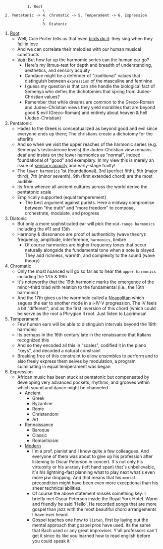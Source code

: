               1. Root
                      \
     2. Pentatonic -> 4. Chromatic -> 5. Temperament -> 6. Expression
                      /
                      3. Diatonic

1. [Root](https://github.com/abikesa/dhatemwa/blob/main/prime.md)
   - Well, Cole Porter tells us that even [birds do it](https://www.youtube.com/watch?v=lXYKGL6MgKM): they sing when they fall in love
   - And we can correlate their melodies with our human musical constructs
   - [Voir](https://www.youtube.com/watch?app=desktop&si=s8CAU0CP55LXSMHJ&v=QdcmuYpkkNA&feature=youtu.be): But how far up the harmomic series can the human ear go?
      - Here's my litmus-test for depth and breadth of understanding, aesthetics, and sensory acquity
      - Candace might be a defender of "traditional" values that distinguish between `expression` of the masculine and feminine
      - I guess my question is that can she handle the biological fact of Semenya who defies the dichotomies that spring from Judeo-Christian values?
      - Remember that while dreams are common to the Greco-Roman and Judeo-Christian views they yield moralities that are beyond good & evil (Greco-Roman) and entirely about heaven & hell (Judeo-Christian) 
2. Pentatonic
   - Hades to the Greek is conceptualized as beyond good and evil since everyone ends up there; The christians create a dichotomy for the afterlife
   - And so when we visit the upper reaches of the harmonic series (e.g. Semenya's testosterone levels) the Judeo-Christian view remains deaf and insists on the lower harmonics as "normal", indeed foundational of "good" and exemplary. In my view this is merely an issue of [sensory acquity](https://github.com/muzaale/thesis.md) and early-stage frailty!
   - The `lower harmonics` 1st (foundational), 3rd (perfect fifth), 5th (major third), 7th (minor seventh), 9th (first extended chord) are the most audible
   - Its from whence all ancient cultures across the world derive the pentatonic scale 
   - Empirically supported (equal temperement)
      - The best argument against purists. Here a midway compromise between "the truth" and "more freedom" to compose, orchestrate, modulate, and progress 
4. Diatonic
   - But only a more sophisticated ear will pick the `mid-range harmonics` including the #11 and 13th
   - Harmony & dissonance are proof of authenticity (wave theory): frequency, amplitude, interference, `harmonics`, timbre
      - Of course harmonics are higher frequency tones that occur naturally alongside the fundamental tone when a note is played. They add richness, warmth, and complexity to the sound (wave theory)
5. Chromatic
   - Only the most nuanced will go so far as to hear the `upper harmonics` including the 17th & 19th
   - It's noteworthy that the 19th harmonic marks the emergence of the minor-third triad with relation to the fundamental (i.e., the 16th harmonic)
   - And the 17th gives us the wormhole called a [Neapolitan](https://en.wikipedia.org/wiki/Neapolitan_chord#:~:text=In%20Classical%20music%20theory%2C%20a,of%20the%20corresponding%20Phrygian%20mode.) which segues the ear to another mode in a i-IV-V progression. The IV feels a bit "different", and as the first inversion of this chord (which could be serve as the root a Phrygian II root. Just listen to Lacrimosa!
6. Temperament
   - Few human ears will be able to distinguish intervals beyond the 19th harmonic
   - Its perhaps in the 16th century late in the renaissance that Italians recognized this
   - And so they encoded all this in "scales", codified it in the piano "keys", and decoded a natural constraint
   - Breaking free of this constraint to allow ensembles to perform and to also freely express them selves by modulation, a program culminating in equal temperament was began
7. Expression
   - African music has been stuck at pentatonic but compensated by developing very advanced pockets, rhythms, and grooves within which sound and dance might be channeled
      - Ancient
         - Greek
         - Byzantine
         - Rome
         - Christendom
         - Art
      - Rennaissance
         - Baroque
         - Classic
         - Romanticism
      - [Modern](https://www.youtube.com/watch?v=UHXGBg6aCGE)
         - I´m a prof. pianist and I know quite a few colleagues. And everyone of them was about to give up his profession after listening to Oscar Peterson in concert. 
It´s not only his virtuosity or his `anatomy` (left hand span) that´s unbelievable, it´s his lightning-fast planning what to play next what´s even more jaw dropping. And that means that his `mental` precondition might have been even more exceptional than his sheer technical abilities.
         - Of course the above statement misses something key: I briefly met Oscar Peterson inside the Royal York Hotel. Warm and friendly he said 'Hello'. He recorded songs that are more gospel than jazz with the most beautiful chord arrangements I have ever heard.
         - Gospel teaches one how to `listen`, first by laying out the mental approach that gospel pros have used. Its the same that Bach used or any great improviser. Y'all professors can't get it since its like you learned how to read english before you could speak it   

